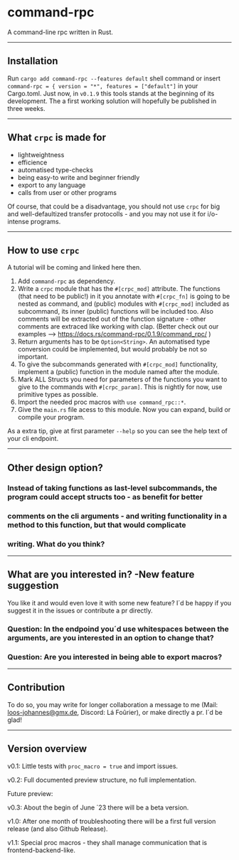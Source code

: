 # command-rpc

A command-line rpc written in Rust.

---

## Installation

Run `cargo add command-rpc --features default` shell command or insert `command-rpc = { version = "*", features = ["default"]` in your Cargo.toml.
Just now, in `v0.1.9` this tools stands at the beginning of its development. The a first
working solution will hopefully be published in three weeks.

---

## What `crpc` is made for

+ lightweightness
+ efficience
+ automatised type-checks
+ being easy-to write and beginner friendly
+ export to any language
+ calls from user or other programs

Of course, that could be a disadvantage, you should not use `crpc` for big and well-defaultized
transfer protocolls - and you may not use it for i/o-intense programs.

---

## How to use `crpc`

A tutorial will be coming and linked here then.

1. Add `command-rpc` as dependency.
2. Write a `crpc` module that has the `#[crpc_mod]` attribute. The functions (that need to be public!)
 in it you annotate with `#[crpc_fn]` is going to be nested as command, and (public) modules with
 `#[crpc_mod]` included as subcommand, its inner (public) functions will be included too. Also comments
 will be extracted out of the function signature - other comments are extraced like working with clap.
 (Better check out our examples --> https://docs.rs/command-rpc/0.1.9/command_rpc/ )
3. Return arguments has to be `Option<String>`. An automatised type conversion could be implemented,
 but would probably be not so important.
4. To give the subcommands generated with `#[crpc_mod]` functionality, implement a (public) function in
  the module named after the module.
5. Mark ALL Structs you need for parameters of the functions you want to give to the commands
  with `#[crpc_param]`. This is nightly for now, use primitive types as possible.
6. Import the needed proc macros with `use command_rpc::*`.
7. Give the `main.rs` file acess to this module. Now you can expand, build or compile your program.

As a extra tip, give at first parameter `--help` so you can see the help text of your cli endpoint.

---

## Other design option?

### Instead of taking functions as last-level subcommands, the program could accept structs too - as benefit for better
### comments on the cli arguments - and writing functionality in a method to this function, but that would complicate
### writing. What do you think?

---

## What are you interested in? -New feature suggestion

You like it and would even love it with some new feature?
I´d be happy if you suggest it in the issues or contribute a pr directly.

### Question: In the endpoind you´d use whitespaces between the arguments, are you interested in an option to change that?

### Question: Are you interested in being able to export macros?

---

## Contribution

To do so, you may write for longer collaboration a message to me (Mail: loos-johannes@gmx.de, Discord: Lá Foûrier),
or make directly a pr. I´d be glad!

---

## Version overview


v0.1: Little tests with `proc_macro = true` and import issues.

v0.2: Full documented preview structure, no full implementation.

Future preview:

v0.3: About the begin of June ´23 there will be a beta version.

v1.0: After one month of troubleshooting there will be a first full version release (and also Github Release).

v1.1: Special proc macros - they shall manage communication that is frontend-backend-like.
